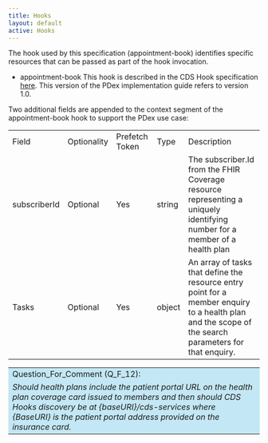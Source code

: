 ```yaml
---
title: Hooks
layout: default
active: Hooks
---
```


The hook used by this specification (appointment-book) identifies specific resources that can be passed as part of the hook invocation.

* appointment-book
This hook is described in the CDS Hook specification [here](https://cds-hooks.org/hooks/encounter-start/). This version of the PDex implementation guide refers to version 1.0.

Two additional fields are appended to the context segment of the appointment-book hook to support the PDex use case:

<table>
	<tr>
		<td>Field</td>
		<td>Optionality</td>
		<td>Prefetch Token</td>
		<td>Type</td>
		<td>Description</td>
	</tr>	
	<tr>
   <td>subscriberId</td>
		<td>Optional</td>
		<td>Yes</td>
		<td>string</td>
		<td>The subscriber.Id from the FHIR Coverage resource representing a uniquely identifying number for a member of a health plan</td>
  </tr>
	<tr>
		<td>Tasks</td>
		<td>Optional</td>
		<td>Yes</td>
		<td>object</td>
		<td>An array of tasks that define the resource entry point for a member enquiry to a health plan and the scope of the search parameters for that enquiry.</td> 
	</tr>
	</table>
	
<table style="background-color:rgb(195,231,244);width:100%;">
	<tr><td>Question_For_Comment (Q_F_12):</td></tr>
  <tr><td><i>
		Should health plans include the patient portal URL on the health plan coverage card issued to members and then should CDS Hooks discovery be at {baseURI}/cds-services where {BaseURI} is the patient portal address provided on the insurance card.
		</i></td></tr>	
</table>

